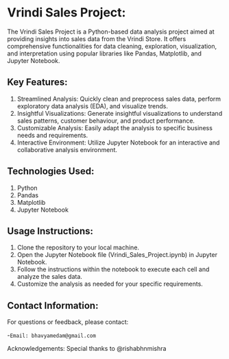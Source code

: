# Vrindi Sales Project:

The Vrindi Sales Project is a Python-based data analysis project aimed at providing insights into sales data from the Vrindi Store. It offers comprehensive functionalities for data cleaning, exploration, visualization, and interpretation using popular libraries like Pandas, Matplotlib, and Jupyter Notebook.

## Key Features:
1. Streamlined Analysis: Quickly clean and preprocess sales data, perform exploratory data analysis (EDA), and visualize trends.
2. Insightful Visualizations: Generate insightful visualizations to understand sales patterns, customer behaviour, and product performance.
3. Customizable Analysis: Easily adapt the analysis to specific business needs and requirements.
4. Interactive Environment: Utilize Jupyter Notebook for an interactive and collaborative analysis environment.

## Technologies Used:
1. Python
2. Pandas
3. Matplotlib
4. Jupyter Notebook

## Usage Instructions:
1. Clone the repository to your local machine.
2. Open the Jupyter Notebook file (Vrindi_Sales_Project.ipynb) in Jupyter Notebook.
3. Follow the instructions within the notebook to execute each cell and analyze the sales data.
4. Customize the analysis as needed for your specific requirements.

## Contact Information:
For questions or feedback, please contact:

-`Email: bhavyamedam@gmail.com`

Acknowledgements:
Special thanks to @rishabhnmishra


